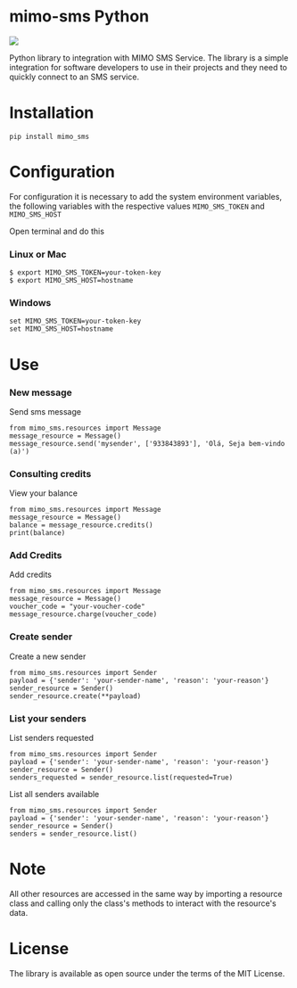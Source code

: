 # mimo-sms Python

[![](https://img.shields.io/badge/mimosms-OpenSource-blue.svg)]("https://www.mimo.it.ao/pt")

Python library to integration with MIMO SMS Service.
The library is a simple integration for software developers 
to use in their projects and they need to quickly connect to an SMS service.

# Installation

``` 
pip install mimo_sms 
```

# Configuration
For configuration it is necessary to add the system environment variables, the following variables with the respective values `MIMO_SMS_TOKEN` and `MIMO_SMS_HOST`

Open terminal and do this
### Linux or Mac
```
$ export MIMO_SMS_TOKEN=your-token-key
$ export MIMO_SMS_HOST=hostname
```

### Windows

``` 
set MIMO_SMS_TOKEN=your-token-key
set MIMO_SMS_HOST=hostname
```


# Use

### New message

Send sms message

``` 
from mimo_sms.resources import Message
message_resource = Message()
message_resource.send('mysender', ['933843893'], 'Olá, Seja bem-vindo (a)') 
```


### Consulting credits
View your balance
``` 
from mimo_sms.resources import Message
message_resource = Message() 
balance = message_resource.credits()
print(balance)
```

### Add Credits
Add credits
``` 
from mimo_sms.resources import Message
message_resource = Message() 
voucher_code = "your-voucher-code"
message_resource.charge(voucher_code)
```

### Create sender
Create a new sender
```
from mimo_sms.resources import Sender
payload = {'sender': 'your-sender-name', 'reason': 'your-reason'}
sender_resource = Sender()
sender_resource.create(**payload)
```

### List your senders
List senders requested
```
from mimo_sms.resources import Sender
payload = {'sender': 'your-sender-name', 'reason': 'your-reason'}
sender_resource = Sender()
senders_requested = sender_resource.list(requested=True)
```

List all senders available

```
from mimo_sms.resources import Sender
payload = {'sender': 'your-sender-name', 'reason': 'your-reason'}
sender_resource = Sender()
senders = sender_resource.list()
```
# Note
All other resources are accessed in the same way by importing a resource class and calling only the class's methods to interact with the resource's data.

# License

The library is available as open source under the terms of the MIT License.